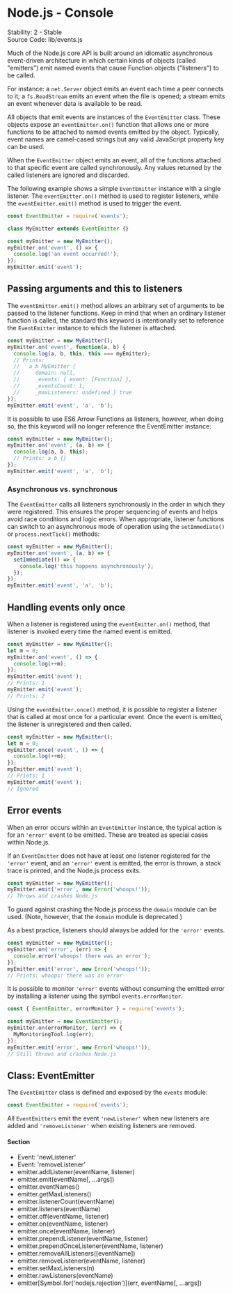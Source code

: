 <link rel="stylesheet" href="https://cdn.jsdelivr.net/npm/bootstrap-icons@1.5.0/font/bootstrap-icons.css">
<link rel="stylesheet" href="../../lib/doc_style.css">

<h1 style="text-align:left;">Node.js - Console</h1>

<t8s>Stability: 2 - Stable</t8s></br>
<t8s>Source Code: lib/events.js</t8s>

Much of the Node.js core API is built around an idiomatic asynchronous event-driven architecture in which certain kinds of objects (called "emitters") emit named events that cause Function objects ("listeners") to be called.

For instance: a ``net.Server`` object emits an event each time a peer connects to it; a ``fs.ReadStream`` emits an event when the file is opened; a stream emits an event whenever data is available to be read.

All objects that emit events are instances of the ``EventEmitter`` class. These objects expose an ``eventEmitter.on()`` function that allows one or more functions to be attached to named events emitted by the object. Typically, event names are camel-cased strings but any valid JavaScript property key can be used.

When the ``EventEmitter`` object emits an event, all of the functions attached to that specific event are called synchronously. Any values returned by the called listeners are ignored and discarded.

The following example shows a simple ``EventEmitter`` instance with a single listener. The ``eventEmitter.on()`` method is used to register listeners, while the ``eventEmitter.emit()`` method is used to trigger the event.

```js
const EventEmitter = require('events');

class MyEmitter extends EventEmitter {}

const myEmitter = new MyEmitter();
myEmitter.on('event', () => {
  console.log('an event occurred!');
});
myEmitter.emit('event');
```

## Passing arguments and this to listeners
The ``eventEmitter.emit()`` method allows an arbitrary set of arguments to be passed to the listener functions. Keep in mind that when an ordinary listener function is called, the standard this keyword is intentionally set to reference the ``EventEmitter`` instance to which the listener is attached.
```js
const myEmitter = new MyEmitter();
myEmitter.on('event', function(a, b) {
  console.log(a, b, this, this === myEmitter);
  // Prints:
  //   a b MyEmitter {
  //     domain: null,
  //     _events: { event: [Function] },
  //     _eventsCount: 1,
  //     _maxListeners: undefined } true
});
myEmitter.emit('event', 'a', 'b');
```
It is possible to use ES6 Arrow Functions as listeners, however, when doing so, the this keyword will no longer reference the EventEmitter instance:
```js
const myEmitter = new MyEmitter();
myEmitter.on('event', (a, b) => {
  console.log(a, b, this);
  // Prints: a b {}
});
myEmitter.emit('event', 'a', 'b');
```

### Asynchronous vs. synchronous
The ``EventEmitter`` calls all listeners synchronously in the order in which they were registered. This ensures the proper sequencing of events and helps avoid race conditions and logic errors. When appropriate, listener functions can switch to an asynchronous mode of operation using the ``setImmediate()`` or ``process.nextTick()`` methods:
```js
const myEmitter = new MyEmitter();
myEmitter.on('event', (a, b) => {
  setImmediate(() => {
    console.log('this happens asynchronously');
  });
});
myEmitter.emit('event', 'a', 'b');
```

## Handling events only once
When a listener is registered using the ``eventEmitter.on()`` method, that listener is invoked every time the named event is emitted.
```js
const myEmitter = new MyEmitter();
let m = 0;
myEmitter.on('event', () => {
  console.log(++m);
});
myEmitter.emit('event');
// Prints: 1
myEmitter.emit('event');
// Prints: 2
```
Using the ``eventEmitter.once()`` method, it is possible to register a listener that is called at most once for a particular event. Once the event is emitted, the listener is unregistered and then called.
```js
const myEmitter = new MyEmitter();
let m = 0;
myEmitter.once('event', () => {
  console.log(++m);
});
myEmitter.emit('event');
// Prints: 1
myEmitter.emit('event');
// Ignored
```

## Error events
When an error occurs within an ``EventEmitter`` instance, the typical action is for an ``'error'`` event to be emitted. These are treated as special cases within Node.js.

If an ``EventEmitter`` does not have at least one listener registered for the ``'error'`` event, and an ``'error'`` event is emitted, the error is thrown, a stack trace is printed, and the Node.js process exits.
```js
const myEmitter = new MyEmitter();
myEmitter.emit('error', new Error('whoops!'));
// Throws and crashes Node.js
```
To guard against crashing the Node.js process the ``domain`` module can be used. (Note, however, that the ``domain`` module is deprecated.)

As a best practice, listeners should always be added for the ``'error'`` events.
```js
const myEmitter = new MyEmitter();
myEmitter.on('error', (err) => {
  console.error('whoops! there was an error');
});
myEmitter.emit('error', new Error('whoops!'));
// Prints: whoops! there was an error
```

It is possible to monitor ``'error'`` events without consuming the emitted error by installing a listener using the symbol ``events.errorMonitor``.
```js
const { EventEmitter, errorMonitor } = require('events');

const myEmitter = new EventEmitter();
myEmitter.on(errorMonitor, (err) => {
  MyMonitoringTool.log(err);
});
myEmitter.emit('error', new Error('whoops!'));
// Still throws and crashes Node.js
```

## Class: EventEmitter
The ``EventEmitter`` class is defined and exposed by the ``events`` module:
```js
const EventEmitter = require('events');
```
All ``EventEmitters`` emit the event ``'newListener'`` when new listeners are added and ``'removeListener'`` when existing listeners are removed.

#### Section
* Event: 'newListener'
* Event: 'removeListener'
* emitter.addListener(eventName, listener)
* emitter.emit(eventName[, ...args])
* emitter.eventNames()
* emitter.getMaxListeners()
* emitter.listenerCount(eventName)
* emitter.listeners(eventName)
* emitter.off(eventName, listener)
* emitter.on(eventName, listener)
* emitter.once(eventName, listener)
* emitter.prependListener(eventName, listener)
* emitter.prependOnceListener(eventName, listener)
* emitter.removeAllListeners([eventName])
* emitter.removeListener(eventName, listener)
* emitter.setMaxListeners(n)
* emitter.rawListeners(eventName)
* emitter[Symbol.for('nodejs.rejection')](err, eventName[, ...args])






